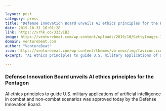 ```yaml
---

layout: post
category: press
title: "Defense Innovation Board unveils AI ethics principles for the Pentagon"
date: 2019-10-31 16:01:28
link: https://vrhk.co/333vIBZ
image: https://venturebeat.com/wp-content/uploads/2019/10/GettyImages-160989986.jpg?w=1200&strip=all
domain: venturebeat.com
author: "VentureBeat"
icon: https://venturebeat.com/wp-content/themes/vb-news/img/favicon.ico
excerpt: "AI ethics principles to guide U.S. military applications of artificial intelligence in combat and non-combat scenarios was approved today by the Defense Innovation Board."

---
```


### Defense Innovation Board unveils AI ethics principles for the Pentagon

AI ethics principles to guide U.S. military applications of artificial intelligence in combat and non-combat scenarios was approved today by the Defense Innovation Board.